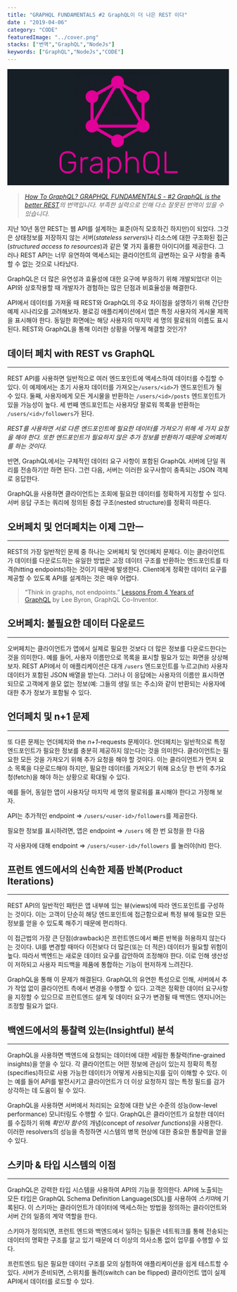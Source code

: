 ```yaml
---
title: "GRAPHQL FUNDAMENTALS #2 GraphQL이 더 나은 REST 이다"
date : "2019-04-06"
category: "CODE"
featuredImage: "../cover.png"
stacks: ["번역","GraphQL","NodeJs"]
keywords: ["GraphQL","NodeJs","CODE"]
---
```

![커버](../cover.png)

>_[How To GraphQL? GRAPHQL FUNDAMENTALS - #2 GraphQL is the better REST](https://www.howtographql.com/basics/1-graphql-is-the-better-rest/?autoplay)의 번역입니다. 부족한 실력으로 인해 다소 잘못된 번역이 있을 수 있습니다._

지난 10년 동안 REST는 웹 API를 설계하는 표준(아직 모호하긴 하지만)이 되었다. 그것은 상태정보를 저장하지 않는 서버(*stateless servers*)나 리소스에 대한 구조화된 접근(*structured access to resources*)과 같은 몇 가지 훌륭한 아이디어를 제공한다. 그러나 REST API는 너무 유연하여 액세스되는 클라이언트의 급변하는 요구 사항을 충족할 수 없는 것으로 나타났다.

GraphQL은 더 많은 유연성과 효율성에 대한 요구에 부응하기 위해 개발되었다! 이는 API와 상호작용할 때 개발자가 경험하는 많은 단점과 비효율성을 해결한다.

API에서 데이터를 가져올 때 REST와 GraphQL의 주요 차이점을 설명하기 위해 간단한 예제 시나리오를 고려해보자. 블로깅 애플리케이션에서 앱은 특정 사용자의 게시물 제목을 표시해야 한다. 동일한 화면에는 해당 사용자의 마지막 세 명의 팔로워의 이름도 표시된다. REST와 GraphQL을 통해 이러한 상황을 어떻게 해결할 것인가?

## 데이터 페치 with REST vs GraphQL

- - -

REST API를 사용하면 일반적으로 여러 엔드포인트에 액세스하여 데이터를 수집할 수 있다. 이 예제에서는 초기 사용자 데이터를 가져오는`/users/<id>`가 엔드포인트가 될 수 있다. 둘째, 사용자에게 모든 게시물을 반환하는 `/users/<id>/posts` 엔드포인트가 있을 가능성이 높다. 세 번째 엔드포인트는 사용자당 팔로워 목록을 반환하는 `/users/<id>/followers`가 된다.

[](https://www.notion.so/d90dcd055ff54934a4b06666421a73d0#086652ab52f94b0a9922165398cd7a57)

*REST를 사용하면 서로 다른 엔드포인트에 필요한 데이터를 가져오기 위해 세 가지 요청을 해야 한다. 또한 엔드포인트가 필요하지 않은 추가 정보를 반환하기 때문에 오버페치를 하는 것이다.*

반면, GraphQL에서는 구체적인 데이터 요구 사항이 포함된 GraphQL 서버에 단일 쿼리를 전송하기만 하면 된다. 그런 다음, 서버는 이러한 요구사항이 충족되는 JSON 객체로 응답한다.

[](https://www.notion.so/d90dcd055ff54934a4b06666421a73d0#de4d918477fb448c8ab55fef68401150)

GraphQL을 사용하면 클라이언트는 조회에 필요한 데이터를 정확하게 지정할 수 있다. 서버 응답 구조는 쿼리에 정의된 중첩 구조(nested structure)를 정확히 따른다.

## 오버페치 및 언더페치는 이제 그만ㅡ

- - -

REST의 가장 일반적인 문제 중 하나는 오버페치 및 언더페치 문제다. 이는 클라이언트가 데이터를 다운로드하는 유일한 방법은 고정 데이터 구조를 반환하는 엔드포인트를 타격(hitting endpoints)하는 것이기 때문에 발생한다. Client에게 정확한 데이터 요구를 제공할 수 있도록 API를 설계하는 것은 매우 어렵다.

> “Think in graphs, not endpoints.” [Lessons From 4 Years of GraphQL](https://www.graphql.com/articles/4-years-of-graphql-lee-byron) by Lee Byron, GraphQL Co-Inventor.

## 오버페치: 불필요한 데이터 다운로드

- - -

오버페치는 클라이언트가 앱에서 실제로 필요한 것보다 더 많은 정보를 다운로드한다는 것을 의미한다. 예를 들어, 사용자 이름만으로 목록을 표시할 필요가 있는 화면을 상상해 보자. REST API에서 이 애플리케이션은 대개 `/users` 엔드포인트를 누르고(hit) 사용자 데이터가 포함된 JSON 배열을 받는다. 그러나 이 응답에는 사용자의 이름만 표시하면 되므로 고객에게 쓸모 없는 정보(예: 그들의 생일 또는 주소)와 같이 반환되는 사용자에 대한 추가 정보가 포함될 수 있다.

## 언더페치 및 n+1 문제

- - -

또 다른 문제는 언더페치와  the *n+1*-requests 문제이다. 언더페치는 일반적으로 특정 엔드포인트가 필요한 정보를 충분히 제공하지 않는다는 것을 의미한다. 클라이언트는 필요한 모든 것을 가져오기 위해 추가 요청을 해야 할 것이다. 이는 클라이언트가 먼저 요소 목록을 다운로드해야 하지만, 필요한 데이터를 가져오기 위해 요소당 한 번의 추가요청(fetch)을 해야 하는 상황으로 확대될 수 있다.

예를 들어, 동일한 앱이 사용자당 마지막 세 명의 팔로워를 표시해야 한다고 가정해 보자.

API는 추가적인 endpoint ⇒ `/users/<user-id>/followers`를 제공한다. 

필요한 정보를 표시하려면, 앱은 endpoint ⇒ `/users` 에 한 번 요청을 한 다음 

각 사용자에 대해 endpoint ⇒ `/users/<user-id>/followers` 를 눌러야(hit) 한다.

## 프런트 엔드에서의 신속한 제품 반복(**Product Iterations**)

- - -

REST API의 일반적인 패턴은 앱 내부에 있는 뷰(views)에 따라 엔드포인트를 구성하는 것이다. 이는 고객이 단순히 해당 엔드포인트에 접근함으로써 특정 뷰에 필요한 모든 정보를 얻을 수 있도록 해주기 때문에 편리하다.

이 접근법의 가장 큰 단점(drawback)은 프런트엔드에서 빠른 반복을 허용하지 않는다는 것이다. UI를 변경할 때마다 이전보다 더 많은(또는 더 적은) 데이터가 필요할 위험이 높다. 따라서 백엔드는 새로운 데이터 요구를 감안하여 조정해야 한다. 이로 인해 생산성이 저하되고 사용자 피드백을 제품에 통합하는 기능이 현저하게 느려진다. 

GraphQL을 통해 이 문제가 해결된다. GraphQL의 유연한 특성으로 인해, 서버에서 추가 작업 없이 클라이언트 측에서 변경을 수행할 수 있다. 고객은 정확한 데이터 요구사항을 지정할 수 있으므로 프런트엔드 설계 및 데이터 요구가 변경될 때 백엔드 엔지니어는 조정할 필요가 없다.

## 백엔드에서의 통찰력 있는(Insightful) 분석

- - -

GraphQL을 사용하면 백엔드에 요청되는 데이터에 대한 세밀한 통찰력(fine-grained insights)을 얻을 수 있다. 각 클라이언트는 어떤 정보에 관심이 있는지 정확히 특정(specifies)하므로 사용 가능한 데이터가 어떻게 사용되는지를 깊이 이해할 수 있다. 이는 예를 들어 API를 발전시키고 클라이언트가 더 이상 요청하지 않는 특정 필드를 감가상각하는 데 도움이 될 수 있다.

GraphQL을 사용하면 서버에서 처리되는 요청에 대한 낮은 수준의 성능(low-level performance) 모니터링도 수행할 수 있다. GraphQL은 클라이언트가 요청한 데이터를 수집하기 위해 *확인자 함수*의 개념(concept of *resolver functions*)을 사용한다. 이러한 resolvers의 성능을 측정하면 시스템의 병목 현상에 대한 중요한 통찰력을 얻을 수 있다.

## **스키마 & 타입 시스템의 이점**

- - -

GraphQL은 강력한 타입 시스템을 사용하여 API의 기능을 정의한다. API에 노출되는 모든 타입은 GraphQL Schema Definition Language(SDL)를 사용하여 *스키마*에 기록된다. 이 스키마는 클라이언트가 데이터에 액세스하는 방법을 정의하는 클라이언트와 서버 간의 일종의 계약 역할을 한다.

스키마가 정의되면, 프런트 엔드와 백엔드에서 일하는 팀들은 네트워크를 통해 전송되는 데이터의 명확한 구조를 알고 있기 때문에 더 이상의 의사소통 없이 업무를 수행할 수 있다.

프런트엔드 팀은 필요한 데이터 구조를 모의 실험하여 애플리케이션을 쉽게 테스트할 수 있다. 서버가 준비되면, 스위치를 돌려(switch can be flipped) 클라이언트 앱이 실제 API에서 데이터를 로드할 수 있다.